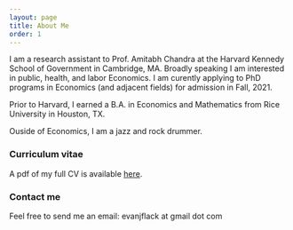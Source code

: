 ```yaml
---
layout: page
title: About Me
order: 1
---
```


I am a research assistant to Prof. Amitabh Chandra at the Harvard Kennedy School of Government in Cambridge, MA. Broadly speaking I am interested in public, health, and labor Economics. I am curently applying to PhD programs in Economics (and adjacent fields) for admission in Fall, 2021.

Prior to Harvard, I earned a B.A. in Economics and Mathematics from Rice University in Houston, TX.

Ouside of Economics, I am a jazz and rock drummer.

### Curriculum vitae

A pdf of my full CV is available [here](images/flack_cv.pdf).

### Contact me

Feel free to send me an email: evanjflack at gmail dot com
